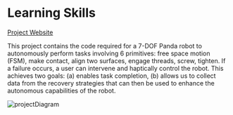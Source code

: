 Learning Skills
==========================
[Project Website](https://egalbally.github.io/learning_skills/)

This project contains the code required for a 7-DOF Panda robot to autonomously perform tasks involving 6 primitives: free space motion (FSM), make contact, align two surfaces, engage threads, screw, tighten. If a failure occurs, a user can intervene and haptically control the robot. This achieves two goals: (a) enables task completion, (b) allows us to collect data from the recovery strategies that can then be used to enhance the autonomous capabilities of the robot.

![projectDiagram](https://github.com/egalbally/learning_skills/blob/master/imgs/learningSkills_diagram.png)


